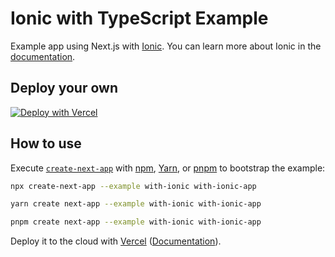 # Ionic with TypeScript Example

Example app using Next.js with [Ionic](https://ionicframework.com/). You can learn more about Ionic in the [documentation](https://ionicframework.com/docs).

## Deploy your own

[![Deploy with Vercel](https://vercel.com/button)](https://vercel.com/new/clone?repository-url=https://github.com/vercel/next.js/tree/canary/examples/with-ionic&project-name=with-ionic&repository-name=with-ionic)

## How to use

Execute [`create-next-app`](https://github.com/vercel/next.js/tree/canary/packages/create-next-app) with [npm](https://docs.npmjs.com/cli/init), [Yarn](https://yarnpkg.com/lang/en/docs/cli/create/), or [pnpm](https://pnpm.io) to bootstrap the example:

```bash
npx create-next-app --example with-ionic with-ionic-app
```

```bash
yarn create next-app --example with-ionic with-ionic-app
```

```bash
pnpm create next-app --example with-ionic with-ionic-app
```

Deploy it to the cloud with [Vercel](https://vercel.com/new?utm_source=github&utm_medium=readme&utm_campaign=next-example) ([Documentation](https://nextjs.org/docs/deployment)).
